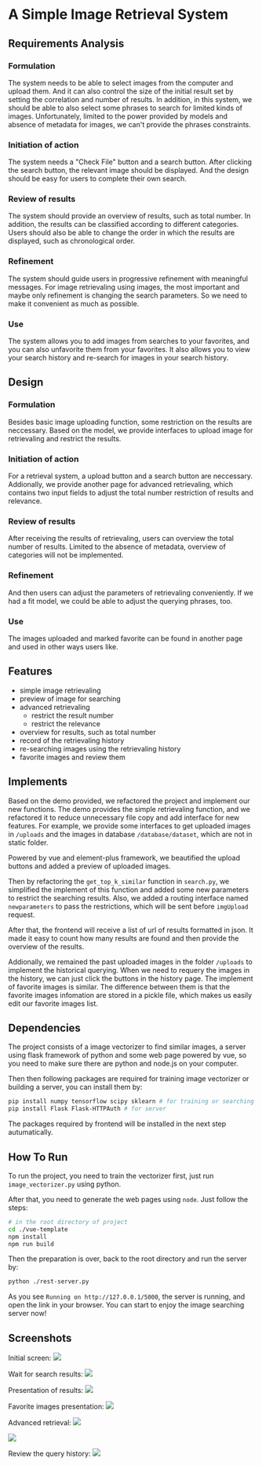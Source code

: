 # A Simple Image Retrieval System

## Requirements Analysis

### Formulation

The system needs to be able to select images from the computer and upload them. And it can also control the size of the initial result set by setting the correlation and number of results. In addition, in this system, we should be able to also select some phrases to search for limited kinds of images. Unfortunately, limited to the power provided by models and absence of metadata for images, we can't provide the phrases constraints.

### Initiation of action

The system needs a "Check File" button and a search button. After clicking the search button, the relevant image should be displayed. And the design should be easy for users to complete their own search.

### Review of results

The system should provide an overview of results, such as total number. In addition, the results can be classified according to different categories. Users should also be able to change the order in which the results are displayed, such as chronological order.

### Refinement

The system should guide users in progressive refinement with meaningful messages. For image retrievaling using images, the most important and maybe only refinement is changing the search parameters. So we need to make it convenient as much as possible.

### Use

The system allows you to add images from searches to your favorites, and you can also unfavorite them from your favorites. It also allows you to view your search history and re-search for images in your search history.

## Design

### Formulation

Besides basic image uploading function, some restriction on the results are neccessary. Based on the model, we provide interfaces to upload image for retrievaling and restrict the results.

### Initiation of action

For a retrieval system, a upload button and a search button are neccessary. Addionally, we provide another page for advanced retrievaling, which contains two input fields to adjust the total number restriction of results and relevance.

### Review of results

After receiving the results of retrievaling, users can overview the total number of results. Limited to the absence of metadata, overview of categories will not be implemented.

### Refinement

And then users can adjust the parameters of retrievaling conveniently. If we had a fit model, we could be able to adjust the querying phrases, too.

### Use

The images uploaded and marked favorite can be found in another page and used in other ways users like.

## Features

- simple image retrievaling
- preview of image for searching
- advanced retrievaling
    - restrict the result number
    - restrict the relevance
- overview for results, such as total number
- record of the retrievaling history
- re-searching images using the retrievaling history
- favorite images and review them

## Implements

Based on the demo provided, we refactored the project and implement our new functions. The demo provides the simple retrievaling function, and we refactored it to reduce unnecessary file copy and add interface for new features. For example, we provide some interfaces to get uploaded images in `/uploads` and the images in database `/database/dataset`, which are not in static folder.

Powered by vue and element-plus framework, we beautified the upload buttons and added a preview of uploaded images.

Then by refactoring the `get_top_k_similar` function in `search.py`, we simplified the implement of this function and added some new parameters to restrict the searching results. Also, we added a routing interface named `newparameters` to pass the restrictions, which will be sent before `imgUpload` request.

After that, the frontend will receive a list of url of results formatted in json. It made it easy to count how many results are found and then provide the overview of the results.

Addionally, we remained the past uploaded images in the folder `/uploads` to implement the historical querying. When we need to requery the images in the history, we can just click the buttons in the history page. The implement of favorite images is similar. The difference between them is that the favorite images infomation are stored in a pickle file, which makes us easily edit our favorite images list.

## Dependencies

The project consists of a image vectorizer to find similar images, a server using flask framework of python and some web page powered by vue, so you need to make sure there are python and node.js on your computer.

Then then following packages are required for training image vectorizer or building a server, you can install them by:

```bash
pip install numpy tensorflow scipy sklearn # for training or searching images
pip install Flask Flask-HTTPAuth # for server
```

The packages required by frontend will be installed in the next step autumatically.

## How To Run

To run the project, you need to train the vectorizer first, just run `image_vectorizer.py` using python.

After that, you need to generate the web pages using `node`. Just follow the steps:

```bash
# in the root directory of project
cd ./vue-template
npm install
npm run build
```

Then the preparation is over, back to the root directory and run the server by:

```bash
python ./rest-server.py
```

As you see `Running on http://127.0.0.1/5000`, the server is running, and open the link in your browser. You can start to enjoy the image searching server now!

## Screenshots

Initial screen:
![](assets/screenshot_01.png)

Wait for search results:
![](assets/screenshot_02.png)

Presentation of results:
![](assets/screenshot_03.png)

Favorite images presentation:
![](assets/screenshot_04.png)

Advanced retrieval:
![](assets/screenshot_05.png)

![](assets/screenshot_06.png)

Review the query history:
![](assets/screenshot_07.png)

